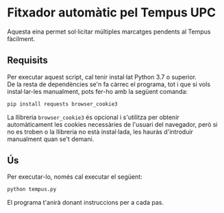 # Fitxador automàtic pel Tempus UPC

Aquesta eina permet sol·licitar múltiples marcatges pendents al Tempus fàcilment.

## Requisits

Per executar aquest script, cal tenir instal·lat Python 3.7 o superior.  
De la resta de dependències se'n fa càrrec el programa, tot i que si vols instal·lar-les manualment, pots fer-ho amb
la següent comanda:

```bash
pip install requests browser_cookie3
```

La llibreria `browser_cookie3` és opcional i s'utilitza per obtenir automàticament les cookies necessàries de l'usuari 
del navegador, però si no es troben o la llibreria no està instal·lada, les hauràs d'introduir manualment quan se't 
demani.

## Ús

Per executar-lo, només cal executar el següent:

```bash
python tempus.py
```

El programa t'anirà donant instruccions per a cada pas.

